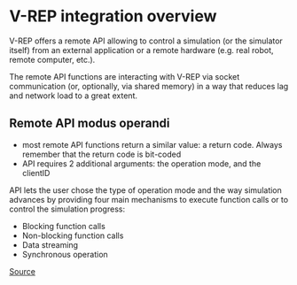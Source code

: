 # V-REP integration overview

V-REP offers a remote API allowing to control a simulation (or the simulator itself) from an external application or a remote hardware (e.g. real robot, remote computer, etc.).

The remote API functions are interacting with V-REP via socket communication (or, optionally, via shared memory) in a way that reduces lag and network load to a great extent.

## Remote API modus operandi

- most remote API functions return a similar value: a return code. Always remember that the return code is bit-coded
- API requires 2 additional arguments:  the operation mode, and the clientID

API lets the user chose the type of operation mode and the way simulation advances by providing four main mechanisms to execute function calls or to control the simulation progress:

- Blocking function calls
- Non-blocking function calls
- Data streaming
- Synchronous operation

[Source](http://www.coppeliarobotics.com/helpFiles/en/remoteApiModusOperandi.htm)

